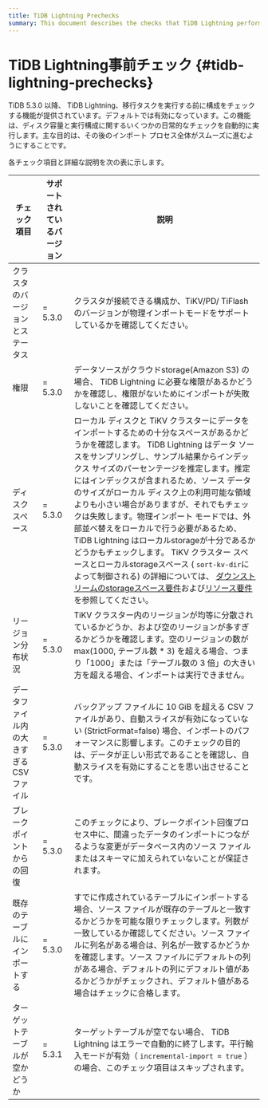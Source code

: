 ```yaml
---
title: TiDB Lightning Prechecks
summary: This document describes the checks that TiDB Lightning performs before performing a data migration task. These precheckes ensure that TiDB Lightning can perform the task smoothly.
---
```


# TiDB Lightning事前チェック {#tidb-lightning-prechecks}

TiDB 5.3.0 以降、 TiDB Lightning、移行タスクを実行する前に構成をチェックする機能が提供されています。デフォルトでは有効になっています。この機能は、ディスク容量と実行構成に関するいくつかの日常的なチェックを自動的に実行します。主な目的は、その後のインポート プロセス全体がスムーズに進むようにすることです。

各チェック項目と詳細な説明を次の表に示します。

| チェック項目                | サポートされているバージョン | 説明                                                                                                                                                                                                                                                                                                                                                                                                                                                                                                                                                                                   |
| --------------------- | -------------- | ------------------------------------------------------------------------------------------------------------------------------------------------------------------------------------------------------------------------------------------------------------------------------------------------------------------------------------------------------------------------------------------------------------------------------------------------------------------------------------------------------------------------------------------------------------------------------------ |
| クラスタのバージョンとステータス      | = 5.3.0        | クラスタが接続できる構成か、TiKV/PD/ TiFlashのバージョンが物理インポートモードをサポートしているかを確認してください。                                                                                                                                                                                                                                                                                                                                                                                                                                                                                                                  |
| 権限                    | = 5.3.0        | データソースがクラウドstorage(Amazon S3) の場合、 TiDB Lightning に必要な権限があるかどうかを確認し、権限がないためにインポートが失敗しないことを確認してください。                                                                                                                                                                                                                                                                                                                                                                                                                                                                                  |
| ディスクスペース              | = 5.3.0        | ローカル ディスクと TiKV クラスターにデータをインポートするための十分なスペースがあるかどうかを確認します。 TiDB Lightning はデータ ソースをサンプリングし、サンプル結果からインデックス サイズのパーセンテージを推定します。推定にはインデックスが含まれるため、ソース データのサイズがローカル ディスク上の利用可能な領域よりも小さい場合がありますが、それでもチェックは失敗します。物理インポート モードでは、外部並べ替えをローカルで行う必要があるため、 TiDB Lightning はローカルstorageが十分であるかどうかもチェックします。 TiKV クラスター スペースとローカルstorageスペース ( `sort-kv-dir`によって制御される) の詳細については、 [ダウンストリームのstorageスペース要件](/tidb-lightning/tidb-lightning-requirements.md#storage-space-of-the-target-database)および[リソース要件](/tidb-lightning/tidb-lightning-physical-import-mode.md#environment-requirements)を参照してください。 |
| リージョン分布状況             | = 5.3.0        | TiKV クラスター内のリージョンが均等に分散されているかどうか、および空のリージョンが多すぎるかどうかを確認します。空のリージョンの数が max(1000, テーブル数 * 3) を超える場合、つまり「1000」または「テーブル数の 3 倍」の大きい方を超える場合、インポートは実行できません。                                                                                                                                                                                                                                                                                                                                                                                                                                 |
| データファイル内の大きすぎるCSVファイル | = 5.3.0        | バックアップ ファイルに 10 GiB を超える CSV ファイルがあり、自動スライスが有効になっていない (StrictFormat=false) 場合、インポートのパフォーマンスに影響します。このチェックの目的は、データが正しい形式であることを確認し、自動スライスを有効にすることを思い出させることです。                                                                                                                                                                                                                                                                                                                                                                                                                           |
| ブレークポイントからの回復         | = 5.3.0        | このチェックにより、ブレークポイント回復プロセス中に、間違ったデータのインポートにつながるような変更がデータベース内のソース ファイルまたはスキーマに加えられていないことが保証されます。                                                                                                                                                                                                                                                                                                                                                                                                                                                                                        |
| 既存のテーブルにインポートする       | = 5.3.0        | すでに作成されているテーブルにインポートする場合、ソース ファイルが既存のテーブルと一致するかどうかを可能な限りチェックします。列数が一致しているか確認してください。ソース ファイルに列名がある場合は、列名が一致するかどうかを確認します。ソース ファイルにデフォルトの列がある場合、デフォルトの列にデフォルト値があるかどうかがチェックされ、デフォルト値がある場合はチェックに合格します。                                                                                                                                                                                                                                                                                                                                                                                    |
| ターゲットテーブルが空かどうか       | = 5.3.1        | ターゲットテーブルが空でない場合、 TiDB Lightning はエラーで自動的に終了します。平行輸入モードが有効（ `incremental-import = true` ）の場合、このチェック項目はスキップされます。                                                                                                                                                                                                                                                                                                                                                                                                                                                                      |
